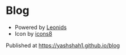 # Blog

- Powered by [Leonids](https://github.com/renyuanz/leonids/)
- Icon by [icons8](https://icons8.com/icons/set/favicon)

Published at https://yashshah1.github.io/blog
